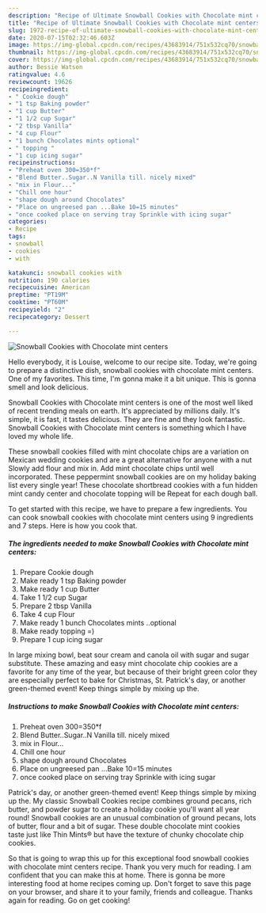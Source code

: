 ```yaml
---
description: "Recipe of Ultimate Snowball Cookies with Chocolate mint centers"
title: "Recipe of Ultimate Snowball Cookies with Chocolate mint centers"
slug: 1972-recipe-of-ultimate-snowball-cookies-with-chocolate-mint-centers
date: 2020-07-15T02:32:46.603Z
image: https://img-global.cpcdn.com/recipes/43683914/751x532cq70/snowball-cookies-with-chocolate-mint-centers-recipe-main-photo.jpg
thumbnail: https://img-global.cpcdn.com/recipes/43683914/751x532cq70/snowball-cookies-with-chocolate-mint-centers-recipe-main-photo.jpg
cover: https://img-global.cpcdn.com/recipes/43683914/751x532cq70/snowball-cookies-with-chocolate-mint-centers-recipe-main-photo.jpg
author: Bessie Watson
ratingvalue: 4.6
reviewcount: 19626
recipeingredient:
- " Cookie dough"
- "1 tsp Baking powder"
- "1 cup Butter"
- "1 1/2 cup Sugar"
- "2 tbsp Vanilla"
- "4 cup Flour"
- "1 bunch Chocolates mints optional"
- " topping "
- "1 cup icing sugar"
recipeinstructions:
- "Preheat oven 300=350*f"
- "Blend Butter..Sugar..N Vanilla till. nicely mixed"
- "mix in Flour..."
- "Chill one hour"
- "shape dough around Chocolates"
- "Place on ungreesed pan ...Bake 10=15 minutes"
- "once cooked place on serving tray Sprinkle with icing sugar"
categories:
- Recipe
tags:
- snowball
- cookies
- with

katakunci: snowball cookies with 
nutrition: 190 calories
recipecuisine: American
preptime: "PT19M"
cooktime: "PT60M"
recipeyield: "2"
recipecategory: Dessert

---
```



![Snowball Cookies with Chocolate mint centers](https://img-global.cpcdn.com/recipes/43683914/751x532cq70/snowball-cookies-with-chocolate-mint-centers-recipe-main-photo.jpg)

Hello everybody, it is Louise, welcome to our recipe site. Today, we're going to prepare a distinctive dish, snowball cookies with chocolate mint centers. One of my favorites. This time, I'm gonna make it a bit unique. This is gonna smell and look delicious.

Snowball Cookies with Chocolate mint centers is one of the most well liked of recent trending meals on earth. It's appreciated by millions daily. It's simple, it is fast, it tastes delicious. They are fine and they look fantastic. Snowball Cookies with Chocolate mint centers is something which I have loved my whole life.

These snowball cookies filled with mint chocolate chips are a variation on Mexican wedding cookies and are a great alternative for anyone with a nut Slowly add flour and mix in. Add mint chocolate chips until well incorporated. These peppermint snowball cookies are on my holiday baking list every single year! These chocolate shortbread cookies with a fun hidden mint candy center and chocolate topping will be Repeat for each dough ball.


To get started with this recipe, we have to prepare a few ingredients. You can cook snowball cookies with chocolate mint centers using 9 ingredients and 7 steps. Here is how you cook that.

<!--inarticleads1-->

##### The ingredients needed to make Snowball Cookies with Chocolate mint centers:

1. Prepare  Cookie dough
1. Make ready 1 tsp Baking powder
1. Make ready 1 cup Butter
1. Take 1 1/2 cup Sugar
1. Prepare 2 tbsp Vanilla
1. Take 4 cup Flour
1. Make ready 1 bunch Chocolates mints ..optional
1. Make ready  topping =)
1. Prepare 1 cup icing sugar


In large mixing bowl, beat sour cream and canola oil with sugar and sugar substitute. These amazing and easy mint chocolate chip cookies are a favorite for any time of the year, but because of their bright green color they are especially perfect to bake for Christmas, St. Patrick&#39;s day, or another green-themed event! Keep things simple by mixing up the. 

<!--inarticleads2-->

##### Instructions to make Snowball Cookies with Chocolate mint centers:

1. Preheat oven 300=350*f
1. Blend Butter..Sugar..N Vanilla till. nicely mixed
1. mix in Flour...
1. Chill one hour
1. shape dough around Chocolates
1. Place on ungreesed pan ...Bake 10=15 minutes
1. once cooked place on serving tray Sprinkle with icing sugar


Patrick&#39;s day, or another green-themed event! Keep things simple by mixing up the. My classic Snowball Cookies recipe combines ground pecans, rich butter, and powder sugar to create a holiday cookie you&#39;ll want all year round! Snowball cookies are an unusual combination of ground pecans, lots of butter, flour and a bit of sugar. These double chocolate mint cookies taste just like Thin Mints® but have the texture of chunky chocolate chip cookies. 

So that is going to wrap this up for this exceptional food snowball cookies with chocolate mint centers recipe. Thank you very much for reading. I am confident that you can make this at home. There is gonna be more interesting food at home recipes coming up. Don't forget to save this page on your browser, and share it to your family, friends and colleague. Thanks again for reading. Go on get cooking!
